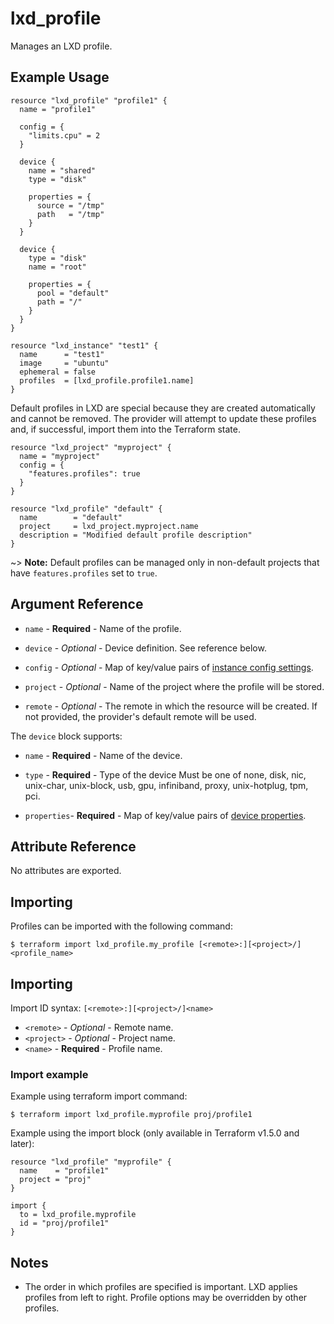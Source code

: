 # lxd_profile

Manages an LXD profile.

## Example Usage

```hcl
resource "lxd_profile" "profile1" {
  name = "profile1"

  config = {
    "limits.cpu" = 2
  }

  device {
    name = "shared"
    type = "disk"

    properties = {
      source = "/tmp"
      path   = "/tmp"
    }
  }

  device {
    type = "disk"
    name = "root"

    properties = {
      pool = "default"
      path = "/"
    }
  }
}

resource "lxd_instance" "test1" {
  name      = "test1"
  image     = "ubuntu"
  ephemeral = false
  profiles  = [lxd_profile.profile1.name]
}
```

Default profiles in LXD are special because they are created automatically and cannot be removed.
The provider will attempt to update these profiles and, if successful, import them into the Terraform state.
```hcl
resource "lxd_project" "myproject" {
  name = "myproject"
  config = {
    "features.profiles": true
  }
}

resource "lxd_profile" "default" {
  name        = "default"
  project     = lxd_project.myproject.name
  description = "Modified default profile description"
}
```

~> **Note:** Default profiles can be managed only in non-default projects that have `features.profiles` set to `true`.

## Argument Reference

* `name` - **Required** - Name of the profile.

* `device` - *Optional* - Device definition. See reference below.

* `config` - *Optional* - Map of key/value pairs of
	[instance config settings](https://documentation.ubuntu.com/lxd/latest/reference/instance_options/).

* `project` - *Optional* - Name of the project where the profile will be stored.

* `remote` - *Optional* - The remote in which the resource will be created. If
	not provided, the provider's default remote will be used.

The `device` block supports:

* `name` - **Required** - Name of the device.

* `type` - **Required** - Type of the device Must be one of none, disk, nic,
	unix-char, unix-block, usb, gpu, infiniband, proxy, unix-hotplug, tpm, pci.

* `properties`- **Required** - Map of key/value pairs of
	[device properties](https://documentation.ubuntu.com/lxd/latest/reference/devices/).

## Attribute Reference

No attributes are exported.

## Importing

Profiles can be imported with the following command:

```shell
$ terraform import lxd_profile.my_profile [<remote>:][<project>/]<profile_name>
```

## Importing

Import ID syntax: `[<remote>:][<project>/]<name>`

* `<remote>` - *Optional* - Remote name.
* `<project>` - *Optional* - Project name.
* `<name>` - **Required** - Profile name.

### Import example

Example using terraform import command:

```shell
$ terraform import lxd_profile.myprofile proj/profile1
```

Example using the import block (only available in Terraform v1.5.0 and later):

```hcl
resource "lxd_profile" "myprofile" {
  name    = "profile1"
  project = "proj"
}

import {
  to = lxd_profile.myprofile
  id = "proj/profile1"
}
```

## Notes

* The order in which profiles are specified is important. LXD applies profiles
	from left to right. Profile options may be overridden by other profiles.
